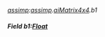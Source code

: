 _[assimp](../../modules/assimp/assimp-module.md):[assimp](../../modules/assimp/assimp-module.md).[aiMatrix4x4](../../modules/assimp/assimp-aimatrix4x4.md).b1_
##### Field b1:[Float](../../modules/wonkey/wonkey-types-float.md)
